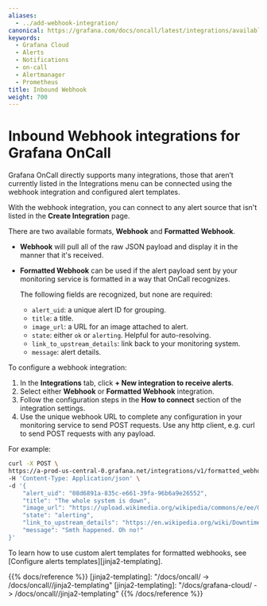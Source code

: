 ```yaml
---
aliases:
  - ../add-webhook-integration/
canonical: https://grafana.com/docs/oncall/latest/integrations/available-integrations/configure-webhook/
keywords:
  - Grafana Cloud
  - Alerts
  - Notifications
  - on-call
  - Alertmanager
  - Prometheus
title: Inbound Webhook
weight: 700
---
```


# Inbound Webhook integrations for Grafana OnCall

Grafana OnCall directly supports many integrations, those that aren’t currently listed in the Integrations menu can be
connected using the webhook integration and configured alert templates.

With the webhook integration, you can connect to any alert source that isn't listed in the **Create Integration** page.

There are two available formats, **Webhook** and **Formatted Webhook**.

- **Webhook** will pull all of the raw JSON payload and display it in the manner that it's received.
- **Formatted Webhook** can be used if the alert payload sent by your monitoring service is formatted in a way that
  OnCall recognizes.

  The following fields are recognized, but none are required:

  - `alert_uid`: a unique alert ID for grouping.
  - `title`: a title.
  - `image_url`: a URL for an image attached to alert.
  - `state`: either `ok` or `alerting`. Helpful for auto-resolving.
  - `link_to_upstream_details`: link back to your monitoring system.
  - `message`: alert details.

To configure a webhook integration:

1. In the **Integrations** tab, click **+ New integration to receive alerts**.
2. Select either **Webhook** or **Formatted Webhook** integration.
3. Follow the configuration steps in the **How to connect** section of the integration settings.
4. Use the unique webhook URL to complete any configuration in your monitoring service to send POST requests. Use any
   http client, e.g. curl to send POST requests with any payload.

For example:

```bash
curl -X POST \
https://a-prod-us-central-0.grafana.net/integrations/v1/formatted_webhook/m12xmIjOcgwH74UF8CN4dk0Dh/ \
-H 'Content-Type: Application/json' \
-d '{
    "alert_uid": "08d6891a-835c-e661-39fa-96b6a9e26552",
    "title": "The whole system is down",
    "image_url": "https://upload.wikimedia.org/wikipedia/commons/e/ee/Grumpy_Cat_by_Gage_Skidmore.jpg",
    "state": "alerting",
    "link_to_upstream_details": "https://en.wikipedia.org/wiki/Downtime",
    "message": "Smth happened. Oh no!"
}'
```

To learn how to use custom alert templates for formatted webhooks, see
[Configure alerts templates][jinja2-templating].

{{% docs/reference %}}
[jinja2-templating]: "/docs/oncall/ -> /docs/oncall/<ONCALL VERSION>/jinja2-templating"
[jinja2-templating]: "/docs/grafana-cloud/ -> /docs/oncall/<ONCALL VERSION>/jinja2-templating"
{{% /docs/reference %}}
